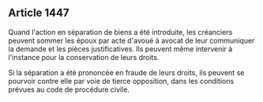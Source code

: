 Article 1447
----
Quand l'action en séparation de biens a été introduite, les créanciers peuvent
sommer les époux par acte d'avoué à avocat de leur communiquer la demande et les
pièces justificatives. Ils peuvent même intervenir à l'instance pour la
conservation de leurs droits.

Si la séparation a été prononcée en fraude de leurs droits, ils peuvent se
pourvoir contre elle par voie de tierce opposition, dans les conditions prévues
au code de procédure civile.
